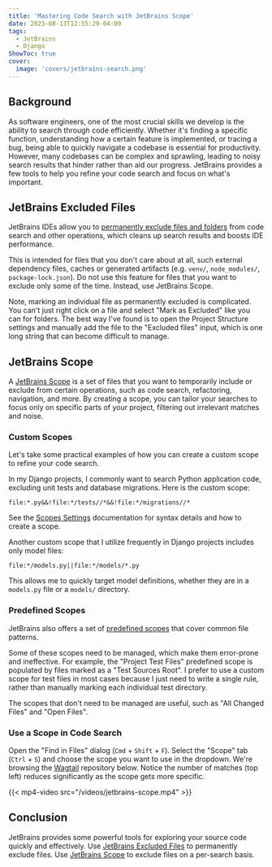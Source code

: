 ```yaml
---
title: 'Mastering Code Search with JetBrains Scope'
date: 2023-08-13T12:55:29-04:00
tags:
  - JetBrains
  - Django
ShowToc: true
cover:
  image: 'covers/jetbrains-search.png'
---
```


## Background

As software engineers, one of the most crucial skills we develop is the ability to search through code efficiently. Whether it's finding a specific function, understanding how a certain feature is implemented, or tracing a bug, being able to quickly navigate a codebase is essential for productivity. However, many codebases can be complex and sprawling, leading to noisy search results that hinder rather than aid our progress. JetBrains provides a few tools to help you refine your code search and focus on what's important.

## JetBrains Excluded Files

JetBrains IDEs allow you to [permanently exclude files and folders](https://www.jetbrains.com/help/idea/content-roots.html#exclude-files-folders) from code search and other operations, which cleans up search results and boosts IDE performance.

This is intended for files that you don't care about at all, such external dependency files, caches or generated artifacts (e.g. `venv/`, `node_modules/`, `package-lock.json`). Do not use this feature for files that you want to exclude only some of the time. Instead, use JetBrains Scope.

Note, marking an individual file as permanently excluded is complicated. You can't just right click on a file and select "Mark as Excluded" like you can for folders. The best way I've found is to open the Project Structure settings and manually add the file to the "Excluded files" input, which is one long string that can become difficult to manage.

## JetBrains Scope

A [JetBrains Scope](https://www.jetbrains.com/help/pycharm/scope.html) is a set of files that you want to temporarily include or exclude from certain operations, such as code search, refactoring, navigation, and more. By creating a scope, you can tailor your searches to focus only on specific parts of your project, filtering out irrelevant matches and noise.

### Custom Scopes

Let's take some practical examples of how you can create a custom scope to refine your code search.

In my Django projects, I commonly want to search Python application code, excluding unit tests and database migrations. Here is the custom scope:

```
file:*.py&&!file:*/tests//*&&!file:*/migrations//*
```

See the [Scopes Settings](https://www.jetbrains.com/help/pycharm/settings-scopes.html) documentation for syntax details and how to create a scope.

Another custom scope that I utilize frequently in Django projects includes only model files:

```
file:*/models.py||file:*/models/*.py
```

This allows me to quickly target model definitions, whether they are in a `models.py` file or a `models/` directory.

### Predefined Scopes

JetBrains also offers a set of [predefined scopes](https://www.jetbrains.com/help/pycharm/scope.html#predefined) that cover common file patterns.

Some of these scopes need to be managed, which make them error-prone and ineffective. For example, the "Project Test Files" predefined scope is populated by files marked as a "Test Sources Root". I prefer to use a custom scope for test files in most cases because I just need to write a single rule, rather than manually marking each individual test directory.

The scopes that don't need to be managed are useful, such as "All Changed Files" and "Open Files".

### Use a Scope in Code Search

Open the "Find in Files" dialog (`Cmd` + `Shift` + `F`). Select the "Scope" tab (`Ctrl` + `S`) and choose the scope you want to use in the dropdown. We're browsing the [Wagtail](https://github.com/wagtail/wagtail) repository below. Notice the number of matches (top left) reduces significantly as the scope gets more specific.

{{< mp4-video src="/videos/jetbrains-scope.mp4" >}}

## Conclusion

JetBrains provides some powerful tools for exploring your source code quickly and effectively. Use [JetBrains Excluded Files](#jetbrains-excluded-files) to permanently exclude files. Use [JetBrains Scope](#jetbrains-scope) to exclude files on a per-search basis.

